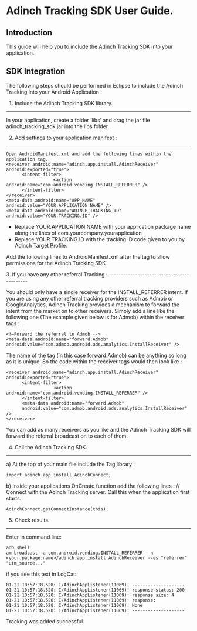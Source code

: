 ﻿Adinch Tracking SDK User Guide.
=====================


Introduction
-------------
This guide will help you to include the Adinch Tracking SDK into your application.

SDK Integration
---------------

The following steps should be performed in Eclipse to include the Adinch Tracking into your Android Application :

1.  Include the Adinch Tracking SDK library.
--------------
In your application, create a folder ‘libs’ and drag the jar file adinch_tracking_sdk.jar into the
libs folder.
    
2.  Add settings to your application manifest :
-------------------------------------------
    Open AndroidManifest.xml and add the following lines within the application tag.
    <receiver android:name="adinch.app.install.AdinchReceiver" android:exported="true">
          <intent-filter>
                      <action android:name="com.android.vending.INSTALL_REFERRER" />
          </intent-filter>
    </receiver>
    <meta-data android:name="APP_NAME" android:value="YOUR.APPLICATION.NAME" />
    <meta-data android:name="ADINCH_TRACKING_ID" android:value="YOUR.TRACKING.ID" />

* Replace YOUR.APPLICATION.NAME with your application package name along the lines of com.yourcompany.yourapplication
* Replace YOUR.TRACKING.ID with the tracking ID code given to you by Adinch Target Profile.

Add the following lines to AndroidManifest.xml after the </application> tag to allow permissions
for the Adinch Tracking SDK
<!-- Container TAG requires Internet permission -->
<uses-permission android:name="android.permission.INTERNET" />
<uses-permission android:name="android.permission.ACCESS_WIFI_STATE" />
<uses-permission android:name="android.permission.READ_PHONE_STATE" />
3. If you have any other referral Tracking :
-------------------------------------------

You should only have a single receiver for the INSTALL_REFERRER intent. If you are using any other referral tracking providers such as Admob or GoogleAnalytics, Adinch Tracking provides a mechanism to forward the intent from the market on to other receivers. Simply add a line like the following one (The example given below is for Admob) within the receiver tags :

    <!—Forward the referral to Admob -->
    <meta-data android:name="forward.Admob"
    android:value="com.admob.android.ads.analytics.InstallReceiver" /> 
    
The name of the tag (in this case forward.Admob) can be anything so long as it is unique. So the code within the receiver tags would then look like :
    
    <receiver android:name="adinch.app.install.AdinchReceiver" android:exported="true">
          <intent-filter>
                      <action android:name="com.android.vending.INSTALL_REFERRER" />
          </intent-filter>
          <meta-data android:name="forward.Admob"
          android:value="com.admob.android.ads.analytics.InstallReceiver" /> 
    </receiver>
    
You can add as many receivers as you like and the Adinch Tracking SDK will forward the referral broadcast on to each of them.

4. Call the Adinch Tracking SDK.
----------------------------------

a) At the top of your main file include the Tag library :

    import adinch.app.install.AdinchConnect;
    
b) Inside your applications OnCreate function add the following lines :
// Connect with the Adinch Tracking server.  Call this when the application
first starts.

    AdinchConnect.getConnectInstance(this);

5. Check results. 
---------------------------------

Enter in command line:

	adb shell
	am broadcast -a com.android.vending.INSTALL_REFERRER – n <your.package.name>/adinch.app.install.AdinchReceiver --es "referrer" "utm_source..." 

if you see this text in LogCat:

	01-21 10:57:18.520: I/AdinchAppListener(11069): --------------------
	01-21 10:57:18.520: I/AdinchAppListener(11069): response status: 200
	01-21 10:57:18.520: I/AdinchAppListener(11069): response size: 4
	01-21 10:57:18.520: I/AdinchAppListener(11069): response: 
	01-21 10:57:18.520: I/AdinchAppListener(11069): None
	01-21 10:57:18.520: I/AdinchAppListener(11069): --------------------

Tracking was added successful. 

